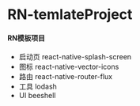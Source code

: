 # RN-temlateProject
#### RN模板项目  	
+ 启动页 react-native-splash-screen		
+ 图标 react-native-vector-icons	
+ 路由 react-native-router-flux	
+ 工具 lodash	
+ UI beeshell
